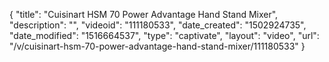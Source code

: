 {
    "title": "Cuisinart HSM 70 Power Advantage Hand Stand Mixer",
    "description": "",
    "videoid": "111180533",
    "date_created": "1502924735",
    "date_modified": "1516664537",
    "type": "captivate",
    "layout": "video",
    "url": "\/v\/cuisinart-hsm-70-power-advantage-hand-stand-mixer\/111180533"
}